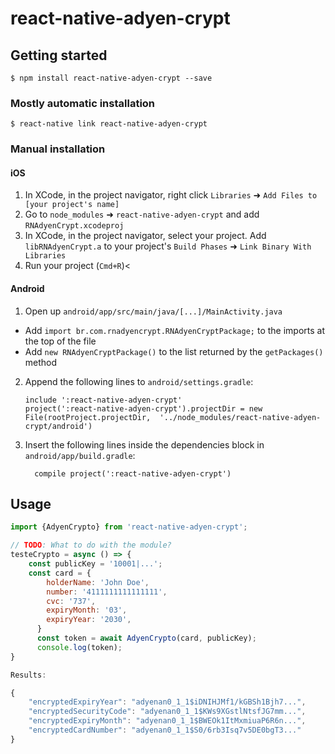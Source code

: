 
# react-native-adyen-crypt

## Getting started

`$ npm install react-native-adyen-crypt --save`

### Mostly automatic installation

`$ react-native link react-native-adyen-crypt`

### Manual installation


#### iOS

1. In XCode, in the project navigator, right click `Libraries` ➜ `Add Files to [your project's name]`
2. Go to `node_modules` ➜ `react-native-adyen-crypt` and add `RNAdyenCrypt.xcodeproj`
3. In XCode, in the project navigator, select your project. Add `libRNAdyenCrypt.a` to your project's `Build Phases` ➜ `Link Binary With Libraries`
4. Run your project (`Cmd+R`)<

#### Android

1. Open up `android/app/src/main/java/[...]/MainActivity.java`
  - Add `import br.com.rnadyencrypt.RNAdyenCryptPackage;` to the imports at the top of the file
  - Add `new RNAdyenCryptPackage()` to the list returned by the `getPackages()` method
2. Append the following lines to `android/settings.gradle`:
  	```
  	include ':react-native-adyen-crypt'
  	project(':react-native-adyen-crypt').projectDir = new File(rootProject.projectDir, 	'../node_modules/react-native-adyen-crypt/android')
  	```
3. Insert the following lines inside the dependencies block in `android/app/build.gradle`:
  	```
      compile project(':react-native-adyen-crypt')
  	```


## Usage
```javascript
import {AdyenCrypto} from 'react-native-adyen-crypt';

// TODO: What to do with the module?
testeCrypto = async () => {
    const publicKey = '10001|...';
    const card = {
        holderName: 'John Doe',
        number: '4111111111111111',
        cvc: '737',
        expiryMonth: '03',
        expiryYear: '2030',
      }
      const token = await AdyenCrypto(card, publicKey);
      console.log(token);
}

Results:

{
    "encryptedExpiryYear": "adyenan0_1_1$iDNIHJMf1/kGBSh1Bjh7...",
    "encryptedSecurityCode": "adyenan0_1_1$KWs9XGstlNtsfJG7mm...",
    "encryptedExpiryMonth": "adyenan0_1_1$BWEOk1ItMxmiuaP6R6n...",
    "encryptedCardNumber": "adyenan0_1_1$S0/6rb3Isq7v5DE0bgT3..."
}
```
  